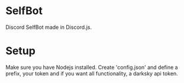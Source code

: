 # SelfBot
Discord SelfBot made in Discord.js.

# Setup
Make sure you have Nodejs installed.
Create 'config.json' and define a prefix, your token and if you want all functionality, a darksky api token.
